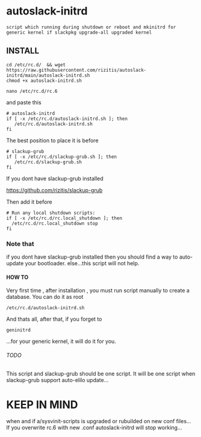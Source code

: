 # autoslack-initrd
```
script which running during shutdown or reboot and mkinitrd for generic kernel if slackpkg upgrade-all upgraded kernel
```
## INSTALL
```
cd /etc/rc.d/  && wget https://raw.githubusercontent.com/rizitis/autoslack-initrd/main/autoslack-initrd.sh
chmod +x autoslack-initrd.sh
```
```
nano /etc/rc.d/rc.6
```
and paste this
```
# autoslack-initrd
if [ -x /etc/rc.d/autoslack-initrd.sh ]; then
   /etc/rc.d/autoslack-initrd.sh
fi
```
The best position to place it 
is before
```
# slackup-grub
if [ -x /etc/rc.d/slackup-grub.sh ]; then
   /etc/rc.d/slackup-grub.sh
fi
```
If you dont have slackup-grub installed 

https://github.com/rizitis/slackup-grub

Then add it before 
```
# Run any local shutdown scripts:
if [ -x /etc/rc.d/rc.local_shutdown ]; then
  /etc/rc.d/rc.local_shutdown stop
fi
```
### Note that 
if you dont have slackup-grub installed then you should find a way to auto-update your bootloader.
else...this script will not help.

#### HOW TO
Very first time , after installation , you must run script manually to create a database.
You can do it as root
```
/etc/rc.d/autoslack-initrd.sh
```

And thats all, after that, if you forget to 
```
geninitrd
```
...for your generic kernel, it will do it for you. 

###### TODO
This script and slackup-grub should be one script. 
It will be one script when slackup-grub support auto-elilo update...

# KEEP IN MIND
when and if a/sysvinit-scripts is upgraded or rubuilded on new conf files... If you overwrite rc.6 with new .conf autoslack-initrd will stop working...
